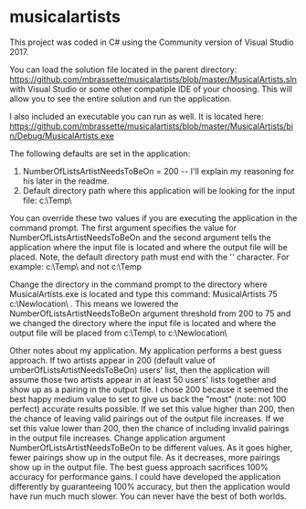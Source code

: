 # musicalartists

This project was coded in C# using the Community version of Visual Studio 2017.

You can load the solution file located in the parent directory: https://github.com/mbrassette/musicalartists/blob/master/MusicalArtists.sln with Visual Studio or some other compatiple IDE of your choosing.  This will allow you to see the entire solution and run the application.

I also included an executable you can run as well.  It is located here: https://github.com/mbrassette/musicalartists/blob/master/MusicalArtists/bin/Debug/MusicalArtists.exe

The following defaults are set in the application:
1. NumberOfListsArtistNeedsToBeOn = 200 -- I'll explain my reasoning for his later in the readme.
2. Default directory path where this application will be looking for the input file: c:\Temp\

You can override these two values if you are executing the application in the command prompt.  The first argument specifies the value for NumberOfListsArtistNeedsToBeOn and the second argument tells the application where the input file is located and where the output file will be placed.  Note, the default directory path must end with the '\' character.  For example: c:\Temp\ and not c:\Temp

Change the directory in the command prompt to the directory where MusicalArtists.exe is located and type this command: MusicalArtists 75 c:\Newlocation\ .  This means we lowered the NumberOfListsArtistNeedsToBeOn argument threshold from 200 to 75 and we changed the directory where the input file is located and where the output file will be placed from c:\Temp\ to c:\Newlocation\

Other notes about my application.  My application performs a best guess approach.  If two artists appear in 200 (default value of umberOfListsArtistNeedsToBeOn) users' list, then the application will assume those two artists appear in at least 50 users' lists together and show up as a pairing in the output file.  I chose 200 because it seemed the best happy medium value to set to give us back the "most" (note: not 100 perfect) accurate results possible.   If we set this value higher than 200, then the chance of leaving valid pairings out of the output file increases.  If we set this value lower than 200, then the chance of including invalid pairings in the output file increases.  Change application argument NumberOfListsArtistNeedsToBeOn to be different values.  As it goes higher, fewer pairings show up in the output file.  As it decreases, more pairings show up in the output file. The best guess approach sacrifices 100% accuracy for performance gains.  I could have developed the application differently by guaranteeing 100% accuracy, but then the application would have run much much slower.  You can never have the best of both worlds.
